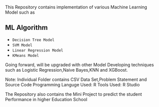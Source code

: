 
This Repository contains implementation of various Machine Learning Model such as 

## ML Algorithm
* `Decision Tree Model`
* `SVM Model`
* `Linear Regression Model`
* `KMeans Model`

Going forward,
will be upgraded with other Model Developing techniques such as Logistic Regression,Naive Bayes,KNN and XGBoost.

Note:
Individual Folder contains CSV Data Set,Problem Statement and Source Code
Programming Languge Used: R
Tools Used: R Studio

The Repository also contains the Mini Project to predict the student Performance in higher Education School
